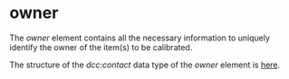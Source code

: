 # owner

The *owner* element contains all the necessary information to uniquely identify the owner of the item(s) to be calibrated. 

The structure of the *dcc:contact* data type of the *owner* element is 
[here](../auxElements/contact.md).
